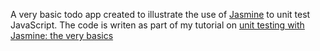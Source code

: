 A very basic todo app created to illustrate the use of [Jasmine](https://jasmine.github.io) to unit test JavaScript. The code is writen as part of my tutorial on [unit testing with Jasmine: the very basics](https://dev.to/aurelkurtula/unit-testing-with-jasmine-the-very-basics-74k)